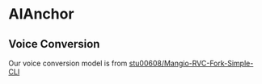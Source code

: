 # AIAnchor

## Voice Conversion
Our voice conversion model is from [stu00608/Mangio-RVC-Fork-Simple-CLI](https://github.com/stu00608/Mangio-RVC-Fork-Simple-CLI/tree/simple_cli_dev)
